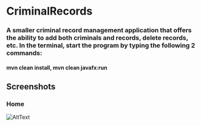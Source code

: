 # CriminalRecords
### A smaller criminal record management application that offers the ability to add both criminals and records, delete records, etc. In the terminal, start the program by typing the following 2 commands:
#### mvn clean install, mvn clean javafx:run


## Screenshots 
### Home
![AltText](./src/main/resources/screenshoots/home.jpg)
